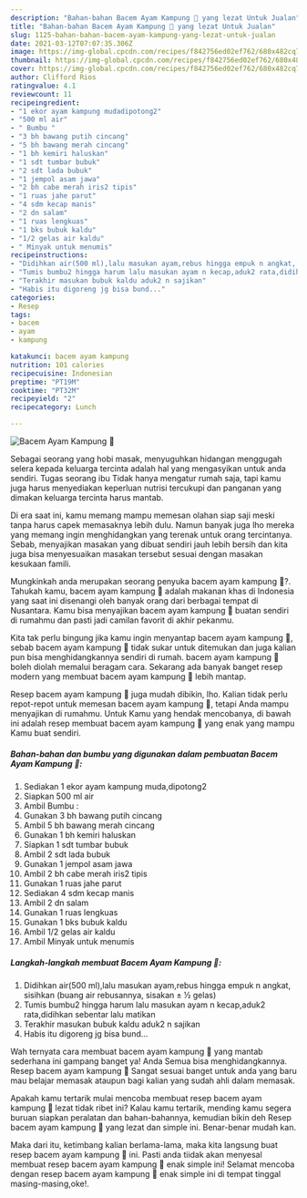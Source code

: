 ```yaml
---
description: "Bahan-bahan Bacem Ayam Kampung 🐓 yang lezat Untuk Jualan"
title: "Bahan-bahan Bacem Ayam Kampung 🐓 yang lezat Untuk Jualan"
slug: 1125-bahan-bahan-bacem-ayam-kampung-yang-lezat-untuk-jualan
date: 2021-03-12T07:07:35.306Z
image: https://img-global.cpcdn.com/recipes/f842756ed02ef762/680x482cq70/bacem-ayam-kampung-🐓-foto-resep-utama.jpg
thumbnail: https://img-global.cpcdn.com/recipes/f842756ed02ef762/680x482cq70/bacem-ayam-kampung-🐓-foto-resep-utama.jpg
cover: https://img-global.cpcdn.com/recipes/f842756ed02ef762/680x482cq70/bacem-ayam-kampung-🐓-foto-resep-utama.jpg
author: Clifford Rios
ratingvalue: 4.1
reviewcount: 11
recipeingredient:
- "1 ekor ayam kampung mudadipotong2"
- "500 ml air"
- " Bumbu "
- "3 bh bawang putih cincang"
- "5 bh bawang merah cincang"
- "1 bh kemiri haluskan"
- "1 sdt tumbar bubuk"
- "2 sdt lada bubuk"
- "1 jempol asam jawa"
- "2 bh cabe merah iris2 tipis"
- "1 ruas jahe parut"
- "4 sdm kecap manis"
- "2 dn salam"
- "1 ruas lengkuas"
- "1 bks bubuk kaldu"
- "1/2 gelas air kaldu"
- " Minyak untuk menumis"
recipeinstructions:
- "Didihkan air(500 ml),lalu masukan ayam,rebus hingga empuk n angkat, sisihkan (buang air rebusannya, sisakan ± ½ gelas)"
- "Tumis bumbu2 hingga harum lalu masukan ayam n kecap,aduk2 rata,didihkan sebentar lalu matikan"
- "Terakhir masukan bubuk kaldu aduk2 n sajikan"
- "Habis itu digoreng jg bisa bund..."
categories:
- Resep
tags:
- bacem
- ayam
- kampung

katakunci: bacem ayam kampung 
nutrition: 101 calories
recipecuisine: Indonesian
preptime: "PT19M"
cooktime: "PT32M"
recipeyield: "2"
recipecategory: Lunch

---
```



![Bacem Ayam Kampung 🐓](https://img-global.cpcdn.com/recipes/f842756ed02ef762/680x482cq70/bacem-ayam-kampung-🐓-foto-resep-utama.jpg)

Sebagai seorang yang hobi masak, menyuguhkan hidangan menggugah selera kepada keluarga tercinta adalah hal yang mengasyikan untuk anda sendiri. Tugas seorang ibu Tidak hanya mengatur rumah saja, tapi kamu juga harus menyediakan keperluan nutrisi tercukupi dan panganan yang dimakan keluarga tercinta harus mantab.

Di era  saat ini, kamu memang mampu memesan olahan siap saji meski tanpa harus capek memasaknya lebih dulu. Namun banyak juga lho mereka yang memang ingin menghidangkan yang terenak untuk orang tercintanya. Sebab, menyajikan masakan yang dibuat sendiri jauh lebih bersih dan kita juga bisa menyesuaikan masakan tersebut sesuai dengan masakan kesukaan famili. 



Mungkinkah anda merupakan seorang penyuka bacem ayam kampung 🐓?. Tahukah kamu, bacem ayam kampung 🐓 adalah makanan khas di Indonesia yang saat ini disenangi oleh banyak orang dari berbagai tempat di Nusantara. Kamu bisa menyajikan bacem ayam kampung 🐓 buatan sendiri di rumahmu dan pasti jadi camilan favorit di akhir pekanmu.

Kita tak perlu bingung jika kamu ingin menyantap bacem ayam kampung 🐓, sebab bacem ayam kampung 🐓 tidak sukar untuk ditemukan dan juga kalian pun bisa menghidangkannya sendiri di rumah. bacem ayam kampung 🐓 boleh diolah memalui beragam cara. Sekarang ada banyak banget resep modern yang membuat bacem ayam kampung 🐓 lebih mantap.

Resep bacem ayam kampung 🐓 juga mudah dibikin, lho. Kalian tidak perlu repot-repot untuk memesan bacem ayam kampung 🐓, tetapi Anda mampu menyajikan di rumahmu. Untuk Kamu yang hendak mencobanya, di bawah ini adalah resep membuat bacem ayam kampung 🐓 yang enak yang mampu Kamu buat sendiri.

<!--inarticleads1-->

##### Bahan-bahan dan bumbu yang digunakan dalam pembuatan Bacem Ayam Kampung 🐓:

1. Sediakan 1 ekor ayam kampung muda,dipotong2
1. Siapkan 500 ml air
1. Ambil  Bumbu :
1. Gunakan 3 bh bawang putih cincang
1. Ambil 5 bh bawang merah cincang
1. Gunakan 1 bh kemiri haluskan
1. Siapkan 1 sdt tumbar bubuk
1. Ambil 2 sdt lada bubuk
1. Gunakan 1 jempol asam jawa
1. Ambil 2 bh cabe merah iris2 tipis
1. Gunakan 1 ruas jahe parut
1. Sediakan 4 sdm kecap manis
1. Ambil 2 dn salam
1. Gunakan 1 ruas lengkuas
1. Gunakan 1 bks bubuk kaldu
1. Ambil 1/2 gelas air kaldu
1. Ambil  Minyak untuk menumis




<!--inarticleads2-->

##### Langkah-langkah membuat Bacem Ayam Kampung 🐓:

1. Didihkan air(500 ml),lalu masukan ayam,rebus hingga empuk n angkat, sisihkan (buang air rebusannya, sisakan ± ½ gelas)
1. Tumis bumbu2 hingga harum lalu masukan ayam n kecap,aduk2 rata,didihkan sebentar lalu matikan
1. Terakhir masukan bubuk kaldu aduk2 n sajikan
1. Habis itu digoreng jg bisa bund...




Wah ternyata cara membuat bacem ayam kampung 🐓 yang mantab sederhana ini gampang banget ya! Anda Semua bisa menghidangkannya. Resep bacem ayam kampung 🐓 Sangat sesuai banget untuk anda yang baru mau belajar memasak ataupun bagi kalian yang sudah ahli dalam memasak.

Apakah kamu tertarik mulai mencoba membuat resep bacem ayam kampung 🐓 lezat tidak ribet ini? Kalau kamu tertarik, mending kamu segera buruan siapkan peralatan dan bahan-bahannya, kemudian bikin deh Resep bacem ayam kampung 🐓 yang lezat dan simple ini. Benar-benar mudah kan. 

Maka dari itu, ketimbang kalian berlama-lama, maka kita langsung buat resep bacem ayam kampung 🐓 ini. Pasti anda tiidak akan menyesal membuat resep bacem ayam kampung 🐓 enak simple ini! Selamat mencoba dengan resep bacem ayam kampung 🐓 enak simple ini di tempat tinggal masing-masing,oke!.

